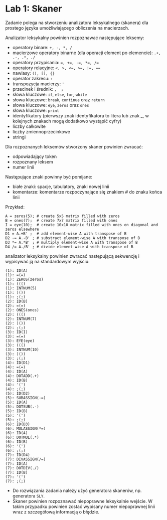 # Lab 1: Skaner

Zadanie polega na stworzeniu analizatora leksykalnego (skanera) dla prostego języka umożliwiającego obliczenia na macierzach.

Analizator leksykalny powinien rozpoznawać następujące leksemy:

- operatory binare: `+, -, *, /`
- macierzowe operatory binarne (dla operacji element po elemencie): `.+, .-, .*, ./`
- operatory przypisania: `=, +=, -=, *=, /=`
- operatory relacyjne: `<, >, <=, >=, !=, ==`
- nawiasy: `(), [], {}`
- operator zakresu: `:`
- transpozycja macierzy: `'`
- przecinek i średnik: `,  ;`
- słowa kluczowe: `if`, `else`, `for`, `while`
- słowa kluczowe: `break`, `continue` oraz `return`
- słowa kluczowe: `eye`, `zeros` oraz `ones`
- słowa kluczowe: `print`
- identyfikatory (pierwszy znak identyfikatora to litera lub znak _, w kolejnych znakach mogą dodatkowo wystąpić cyfry)
- liczby całkowite
- liczby zmiennoprzecinkowe
- stringi

Dla rozpoznanych leksemów stworzony skaner powinien zwracać:

- odpowiadający token
- rozpoznany leksem
- numer linii

Następujące znaki powinny być pomijane:

- białe znaki: spacje, tabulatory, znaki nowej linii
- komentarze: komentarze rozpoczynające się znakiem # do znaku końca linii

Przykład:

```text
A = zeros(5); # create 5x5 matrix filled with zeros
B = ones(7);  # create 7x7 matrix filled with ones
I = eye(10);  # create 10x10 matrix filled with ones on diagonal and zeros elsewhere
D1 = A.+B' ;  # add element-wise A with transpose of B
D2 -= A.-B' ; # substract element-wise A with transpose of B
D3 *= A.*B' ; # multiply element-wise A with transpose of B
D4 /= A./B' ; # divide element-wise A with transpose of B
```

analizator leksykalny powinien zwracać następującą sekwencję i wypisywać ją na standardowym wyjściu:

```text
(1): ID(A)
(1): =(=)
(1): ZEROS(zeros)
(1): ((()
(1): INTNUM(5)
(1): )())
(1): ;(;)
(2): ID(B)
(2): =(=)
(2): ONES(ones)
(2): ((()
(2): INTNUM(7)
(2): )())
(2): ;(;)
(3): ID(I)
(3): =(=)
(3): EYE(eye)
(3): ((()
(3): INTNUM(10)
(3): )())
(3): ;(;)
(4): ID(D1)
(4): =(=)
(4): ID(A)
(4): DOTADD(.+)
(4): ID(B)
(4): '(')
(4): ;(;)
(5): ID(D2)
(5): SUBASSIGN(-=)
(5): ID(A)
(5): DOTSUB(.-)
(5): ID(B)
(5): '(')
(5): ;(;)
(6): ID(D3)
(6): MULASSIGN(*=)
(6): ID(A)
(6): DOTMUL(.*)
(6): ID(B)
(6): '(')
(6): ;(;)
(7): ID(D4)
(7): DIVASSIGN(/=)
(7): ID(A)
(7): DOTDIV(./)
(7): ID(B)
(7): '(')
(7): ;(;)
```

- Do rozwiązania zadania należy użyć generatora skanerów, np. generatora `SLY`.
- Skaner powinien rozpoznawać niepoprawne leksykalnie wejście. W takim przypadku powinien zostać wypisany numer niepoprawnej linii wraz z szczegółową informacją o błędzie.